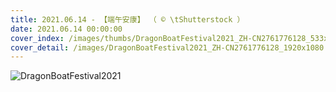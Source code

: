 ```yaml
---
title: 2021.06.14 - 【端午安康】 （ © \tShutterstock ）
date: 2021.06.14 00:00:00
cover_index: /images/thumbs/DragonBoatFestival2021_ZH-CN2761776128_533x300.jpg
cover_detail: /images/DragonBoatFestival2021_ZH-CN2761776128_1920x1080.jpg
---
```


![DragonBoatFestival2021](/images/DragonBoatFestival2021_ZH-CN2761776128_1920x1080.jpg)
